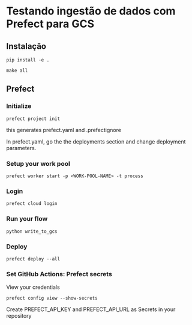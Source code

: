 # Testando ingestão de dados com Prefect para GCS

## Instalação

```
pip install -e .
```

```
make all
```

## Prefect

### Initialize

```
prefect project init
```
this generates prefect.yaml and .prefectignore

In prefect.yaml, go the the deployments section and change deployment parameters.

### Setup your work pool
```
prefect worker start -p <WORK-POOL-NAME> -t process
```

### Login
```
prefect cloud login
```

### Run your flow

```
python write_to_gcs
```

### Deploy 

```
prefect deploy --all
```


### Set GitHub Actions: Prefect secrets

View your credentials 

```
prefect config view --show-secrets
```

Create PREFECT_API_KEY and PREFECT_API_URL as Secrets in your repository
